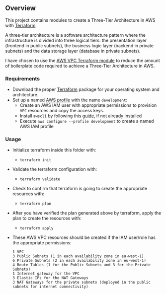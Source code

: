 ## Overview

This project contains modules to create a Three-Tier Architecture in AWS with [Terraform](https://www.terraform.io/docs/providers/aws/index.html).

A three-tier architecture is a software architecture pattern where the infrastructure is divided into three logical tiers: the presentation layer (frontend in public subnets), the business logic layer (backend in private subnets) and the data storage layer (database in private subnets).

I have chosen to use the [AWS VPC Terraform module](https://github.com/terraform-aws-modules/terraform-aws-vpc) to reduce the amount of boilerplate code required to achieve a Three-Tier Architecture in AWS.

### Requirements
- Download the proper [Terraform](https://www.terraform.io/downloads.html) package for your operating system and architecture.
- Set up a named [AWS profile](https://docs.aws.amazon.com/cli/latest/userguide/cli-configure-quickstart.html) with the name `development`:
    - Create an AWS IAM user with appropriate permissions to provision `VPC` resources and copy the access keys.
    - Install `awscli` by following this [guide](https://docs.aws.amazon.com/cli/latest/userguide/install-cliv2.html), if not already installed
    -  Execute `aws configure --profile development` to create a named AWS IAM profile

### Usage
- Initialize terraform inside this folder with:
    - `terraform init`
- Validate the terraform configuration with:
    - `terraform validate`
- Check to confirm that terraform is going to create the appropriate resources with:
    - `terraform plan`
- After you have verified the plan generated above by terraform, apply the plan to create the resources with:
    - `terraform apply`

- These AWS VPC resources should be created if the IAM user/role has the appropriate permissions:
    ```
    1 VPC
    3 Public Subnets (1 in each availability zone in eu-west-1)
    6 Private Subnets (2 in each availability zone in eu-west-1)
    4 Route Tables (1 for the Public Subnets and 3 for the Private Subnets)
    1 Internet gateway for the VPC
    3 Elastic IPs for the NAT Gateways
    3 NAT Gateways for the private subnets (deployed in the public subnets for internet connectivity)
    ```
